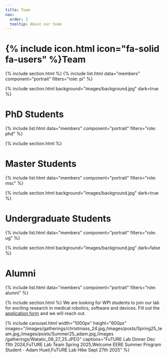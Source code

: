 ```yaml
---
title: Team
nav:
  order: 3
  tooltip: About our team
---
```


# {% include icon.html icon="fa-solid fa-users" %}Team

{% include section.html %}
{% include list.html data="members" component="portrait" filters="role: pi" %}


{% include section.html background="images/background.jpg" dark=true %}
# PhD Students
{% include list.html data="members" component="portrait" filters="role: phd" %}

{% include section.html %}
# Master Students
{% include list.html data="members" component="portrait" filters="role: msc" %}

{% include section.html background="images/background.jpg" dark=true %}
# Undergraduate Students
{% include list.html data="members" component="portrait" filters="role: ug" %}


{% include section.html background="images/background.jpg" dark=false %}
# Alumni
{% include list.html data="members" component="portrait" filters="role: alumni" %}

{% include section.html %}
We are looking for WPI students to join our lab for exciting research in medical robotics, software and devices. Fill out the [application form](https://wpi.qualtrics.com/jfe/form/SV_40jUQ0KpXpH6kHs) and we will reach out.



{% include carousel.html width="1000px" height="600px" images="/images/gatherings/christmass_24.jpg,/images/posts/Spring25_team.jpg,/images/posts/Summer25_adam.jpg,/images
/gatherings/Watatic_09_27_25.JPEG" captions="FuTURE Lab Dinner Dec 11th 2024,FuTURE Lab Team Spring 2025,Welcome EERE Summer Program Student - Adam Hueil,FuTURE Lab Hike Sept 27th 2025" %}



